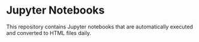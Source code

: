 # Jupyter Notebooks

This repository contains Jupyter notebooks that are automatically executed and converted to HTML files daily.
